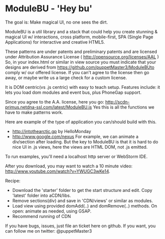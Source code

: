 # ModuleBU - 'Hey bu'

 The goal is: Make magical UI, no one sees the dirt.

ModuleBU is a util library and a stack that could help you create stunning & magical UI w/ interactions,
    cross platform, mobile-first, SPA (Single Page Applications) for interactive and creative HTML5.

These patterns are under patents and preliminary patents and are licensed under Attribution Assurance License (  http://opensource.org/licenses/AAL )
So, in your index.html or similar in view source you must indicate that your designs are derived from
https://github.com/puppetMaster3/ModuleBUto comply w/ our offered license.
If you can't agree to the license then go away, or maybe write us a large check for a custom license.

It is DOM centric(vs .js centric) with easy to teach setup.  Features include: it lets you load dom modules and event bus, plus PhoneGap support.

Since you agree to the A.A. license, here you go: http://scdn-primus.netdna-ssl.com/latest/ModuleBU.js
Yes this is all the functions we have to make patterns work.

Here are example of the type of application you can/should build with this.
- http://intothearctic.gp by HelloMonday
- http://www.google.com/nexus
For example, we can animate a div/section after loading. But the key to ModuleBU is that it is hard to do nice UI in .js views, here the views are HTML DOM, not .js emitted.

To run examples, you'll need a localhost http server or WebStorm IDE.

After you download, you may want to watch a 10 minute video: http://www.youtube.com/watch?v=YWUGC3wKe14.

Recipe:
- Download the 'starter' folder to get the start structure and edit. Copy 'latest' folder into aCDN/libs.
- Remove sections(div) and save in 'CDN/views' or similar as modules.
- Load view using provided domAdd(..) and domRemove(..) methods. On open: animate as needed, using GSAP.
- Recommend running of CDN


If you have bugs, issues, just file an ticket here on github.
If you want, you can follow me on twitter: @puppetMaster3
